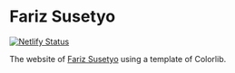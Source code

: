 # Fariz Susetyo
[![Netlify Status](https://api.netlify.com/api/v1/badges/ae6dd859-3a34-4587-a3dc-f8e5880afbd9/deploy-status)](https://app.netlify.com/sites/fariz/deploys)


The website of [Fariz Susetyo](https://www.youtube.com/c/FarizSusetyoOfficial) using a template of Colorlib. 